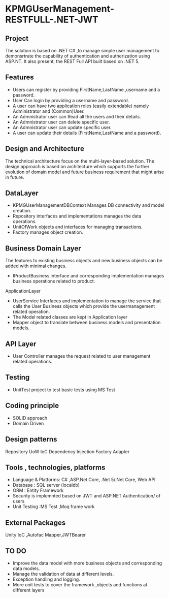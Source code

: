 # KPMGUserManagement-RESTFULL-.NET-JWT

Project
--
The solution is based on .NET C# ,to manage simple user management to demonsrtrate the capability  of authentication and autherization using ASP.NT.
It also present, the REST Full API built based on .NET 5. 

Features
--
-    Users can register by providing FirstName,LastName ,username and a password.
-    User Can login by providing a username and password.
-    A user can have two application roles (easily extendable) namely Administrator and  (Common)User.
-    An Admnistrator user can Read all the users and their details.
-    An Admnistrator user can delete  specific user.
-    An Admnistrator user can update specific user.
-    A user can update their details (FirstName,LastName and a password).


Design and Architecture
--
The technical architecture focus on the multi-layer-based solution.
The design approach is based on architecture which supports the further evolution of domain model and future business requirement that might arise in future.

DataLayer
-
-	KPMGUserManagementDBContext
         Manages DB connectivity and model creation.
-	Repository interfaces and implementations manages the data operations.
-	UnitOfWork objects and interfaces for managing transactions.
-	Factory manages object creation.

Business Domain Layer
-
The features to existing business objects and new business objects can be added with minimal changes.
-	IProductBusiness interface and corresponding implementation manages business operations related to product.

ApplicationLayer

-	UserService Interfaces and implementation to manage the service that calls the User Business objects which provide the usermanagement related operation.
-	The Model related classes are kept in Application layer
-	Mapper object to translate between business models and presentation models.

API Layer
-
-	User Controller manages the request related to user management related operations.


Testing
-
-	UnitTest project to test basic tests using MS Test

Coding principle
-
-	SOLID approach
-	Domain Driven

Design patterns
-
Repository
UoW
IoC Dependency Injection
Factory
Adapter


Tools , technologies, platforms
-
-	Language & Platforms: C# ,ASP.Net Core, .Net 5/.Net Core, Web API
-	Database : SQL server (localdb)
-	ORM : Entity Framework
-   Security is implemnted based on JWT and ASP.NET Authentication/ of users 
-	Unit Testing :MS Test ,Moq frame work
        
External Packages
-
Unity IoC ,Autofac Mapper,JWTBearer

TO DO
-
-	Improve the data model with more business objects and corresponding data models.
-	Manage the validation of data at different levels.
-	Exception handling and logging.
-	More unit tests to cover the framework ,objects and functions at different layers
